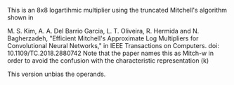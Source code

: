 This is an 8x8 logartihmic multiplier using the truncated Mitchell's algorithm shown in 

M. S. Kim, A. A. Del Barrio Garcia, L. T. Oliveira, R. Hermida and N. Bagherzadeh, "Efficient Mitchell's Approximate Log Multipliers for Convolutional 
Neural Networks," in IEEE Transactions on Computers. doi: 10.1109/TC.2018.2880742
Note that the paper names this as Mitch-w in order to avoid the confusion with the characteristic representation (k)

This version unbias the operands.
